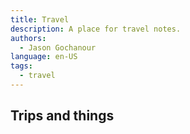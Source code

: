 ```yaml
---
title: Travel
description: A place for travel notes.
authors:
  - Jason Gochanour
language: en-US
tags:
  - travel
---
```


## Trips and things